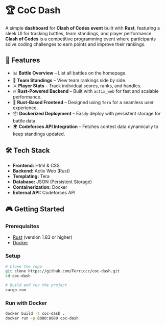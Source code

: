 # 🏆 CoC Dash

A simple **dashboard** for **Clash of Codes event** built with **Rust**, featuring a sleek UI for tracking battles, team standings, and player performance. **Clash of Codes** is a competitive programming event where participants solve coding challenges to earn points and improve their rankings.

## 🚀 Features

- 📊 **Battle Overview** – List all battles on the homepage.
- 🏅 **Team Standings** – View team rankings side by side.
- ⚔️ **Player Stats** – Track individual scores, ranks, and handles.
- 🔥 **Rust-Powered Backend** – Built with `actix_web` for fast and scalable performance.
- 🎨 **Rust-Based Frontend** – Designed using `Tera` for a seamless user experience.
- 📦 **Dockerized Deployment** – Easily deploy with persistent storage for battle data.
- 🌍 **Codeforces API Integration** – Fetches contest data dynamically to keep standings updated.

## 🛠 Tech Stack

- **Frontend:** Html & CSS
- **Backend:** Actix Web (Rust)
- **Templating:** Tera
- **Database:** JSON (Persistent Storage)
- **Containerization:** Docker
- **External API:** Codeforces API

## 🎮 Getting Started

### Prerequisites

- [Rust](https://www.rust-lang.org/) (version 1.83 or higher)
- [Docker](https://www.docker.com/)

### Setup

```sh
# Clone the repo
git clone https://github.com/Ferriccc/coc-dash.git
cd coc-dash

# Build and run the project
cargo run
```

### Run with Docker

```sh
docker build -t coc-dash .
docker run -p 8080:8080 coc-dash
```

